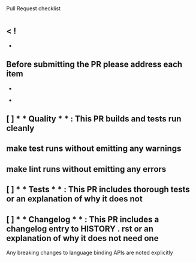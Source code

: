 #
#
#
Pull
Request
checklist
#
#
#
<
!
-
-
Before
submitting
the
PR
please
address
each
item
-
-
>
-
[
]
*
*
Quality
*
*
:
This
PR
builds
and
tests
run
cleanly
-
make
test
runs
without
emitting
any
warnings
-
make
lint
runs
without
emitting
any
errors
-
[
]
*
*
Tests
*
*
:
This
PR
includes
thorough
tests
or
an
explanation
of
why
it
does
not
-
[
]
*
*
Changelog
*
*
:
This
PR
includes
a
changelog
entry
to
HISTORY
.
rst
or
an
explanation
of
why
it
does
not
need
one
-
Any
breaking
changes
to
language
binding
APIs
are
noted
explicitly
